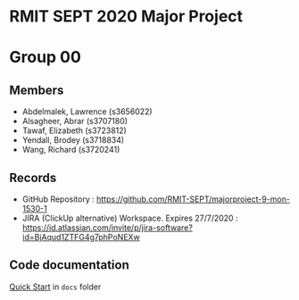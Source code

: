 # RMIT SEPT 2020 Major Project

# Group 00

## Members
* Abdelmalek, Lawrence (s3656022)
* Alsagheer, Abrar (s3707180)
* Tawaf, Elizabeth (s3723812)
* Yendall, Brodey (s3718834)
* Wang, Richard (s3720241)

## Records

* GitHub Repository : https://github.com/RMIT-SEPT/majorproject-9-mon-1530-1
* JIRA (ClickUp alternative) Workspace. Expires 27/7/2020 : https://id.atlassian.com/invite/p/jira-software?id=BjAqud1ZTFG4g7phPoNEXw


## Code documentation

[Quick Start](/docs/README.md) in `docs` folder
